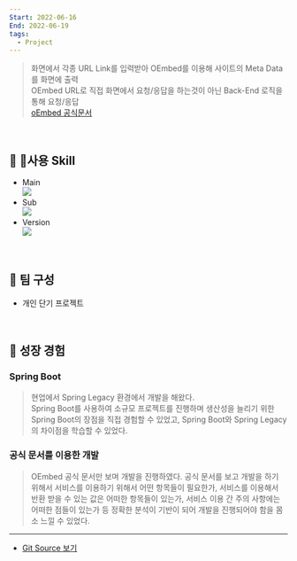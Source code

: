 ```yaml
---
Start: 2022-06-16
End: 2022-06-19
tags:
  - Project
---
```

> 화면에서 각종 URL Link를 입력받아 OEmbed를 이용해 사이트의 Meta Data를 화면에 출력<br>
> OEmbed URL로 직접 화면에서 요청/응답을 하는것이 아닌 Back-End 로직을 통해 요청/응답<br>
> [oEmbed 공식문서](https://oembed.com/)

<br>

## 🔧 사용 Skill
- Main<br>
	<img src="https://img.shields.io/badge/springboot-6DB33F?style=for-the-badge&logo=springboot&logoColor=white">
- Sub<br>
	<img src="https://img.shields.io/badge/gradle-02303A?style=for-the-badge&logo=gradle&logoColor=white">
- Version<br>
	<img src="https://img.shields.io/badge/git-F05032?style=for-the-badge&logo=git&logoColor=white">

<br>

## 🤝 팀 구성
- 개인 단기 프로젝트

<br>  

## 👊 성장 경험
### **Spring Boot**
> 현업에서 Spring Legacy 환경에서 개발을 해왔다.<br>
> Spring Boot를 사용하여 소규모 프로젝트를 진행하며 생산성을 늘리기 위한 Spring Boot의 장점을 직접 경험할 수 있었고, Spring Boot와 Spring Legacy의 차이점을 학습할 수 있었다.

### **공식 문서를 이용한 개발**
> OEmbed 공식 문서만 보며 개발을 진행하였다.
> 공식 문서를 보고 개발을 하기 위해서 서비스를 이용하기 위해서 어떤 항목들이 필요한가, 서비스를 이용해서 반환 받을 수 있는 값은 어떠한 항목들이 있는가, 서비스 이용 간 주의 사항에는 어떠한 점들이 있는가 등 정확한 분석이 기반이 되어 개발을 진행되어야 함을 몸소 느낄 수 있었다.

---
- [Git Source 보기](https://github.com/Hanee-dev/OEmbed)